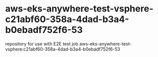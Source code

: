 # aws-eks-anywhere-test-vsphere-c21abf60-358a-4dad-b3a4-b0ebadf752f6-53
repository for use with E2E test job aws-eks-anywhere-test-vsphere:c21abf60-358a-4dad-b3a4-b0ebadf752f6-53
